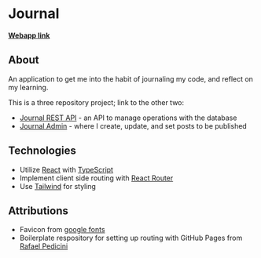 # Journal

**[Webapp link](https://01zulfi.github.io/journal)**

## About

An application to get me into the habit of journaling my code, and reflect on my learning. 

This is a three repository project; link to the other two:

- [Journal REST API](https://github.com/01zulfi/journal-api) - an API to manage operations with the database
- [Journal Admin](https://github.com/01zulfi/journal-admin) - where I create, update, and set posts to be published

## Technologies

- Utilize [React](https://reactjs.org/) with [TypeScript](https://www.typescriptlang.org/)
- Implement client side routing with [React Router](https://reactrouter.com/)
- Use [Tailwind](https://tailwindcss.com/) for styling

## Attributions

- Favicon from [google fonts](https://fonts.google.com/icons)
- Boilerplate respository for setting up routing with GitHub Pages from [Rafael Pedicini](https://github.com/rafgraph/spa-github-pages)
